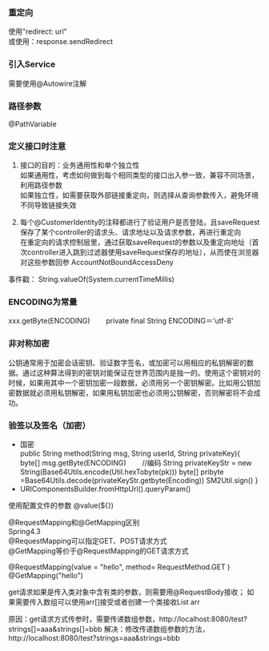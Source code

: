 ### 重定向
使用"redirect: url"  
或使用：response.sendRedirect

### 引入Service
需要使用@Autowire注解

### 路径参数
@PathVariable

### 定义接口时注意
1. 接口的目的：业务通用性和单个独立性  
如果通用性，考虑如何做到每个相同类型的接口出入参一致，兼容不同场景，利用路径参数  
如果独立性，如需要获取外部链接重定向，则选择从查询参数传入，避免环境不同导致链接失效    

2. 每个@CustomerIdentity的注释都进行了验证用户是否登陆，且saveRequest保存了某个controller的请求头、请求地址以及请求参数，再进行重定向  
在重定向的请求控制层里，通过获取saveRequest的参数以及重定向地址（首次controller进入跳到过滤器使用saveRequest保存的地址），从而使在浏览器对这些参数回参
AccountNotBoundAccessDeny

事件戳：
String.valueOf(System.currentTimeMillis)

### ENCODING为常量
xxx.getByte(ENCODING)　　
private final String ENCODING＝'utf-8'

### 非对称加密
公钥通常用于加密会话密钥、验证数字签名，或加密可以用相应的私钥解密的数据。通过这种算法得到的密钥对能保证在世界范围内是独一的。使用这个密钥对的时候，如果用其中一个密钥加密一段数据，必须用另一个密钥解密。比如用公钥加密数据就必须用私钥解密，如果用私钥加密也必须用公钥解密，否则解密将不会成功。

### 验签以及签名（加密）
* 国密  
 public String method(String msg, String userId, String privateKey){
   byte[] msg.getByte(ENCODING)　　 //编码
   String privateKeyStr = new String(Base64Utils.encode(Util.hexTobyte(pk)))
   byte[] pribyte =Base64Utils.decode(privateKeyStr.getbyte(Encoding))
   SM2Util.sign()
 }
* URIComponentsBuilder.fromHttpUrl().queryParam()

使用配置文件的参数
@value(${})


@RequestMapping和@GetMapping区别  
Spring4.3  
@RequestMapping可以指定GET、POST请求方式  
@GetMapping等价于@RequestMapping的GET请求方式  

@RequestMapping(value = "hello", method= RequestMethod.GET )  
@GetMapping("hello")  


get请求如果是传入类对象中含有类的参数，则需要用@RequestBody接收；
如果需要传入数组可以使用arr[]接受或者创建一个类接收List<String> arr
 
原因：get请求方式传参时，需要传递数组参数，http://localhost:8080/test?strings[]=aaa&strings[]=bbb
解决：修改传递数组参数的方法，http://localhost:8080/test?strings=aaa&strings=bbb
